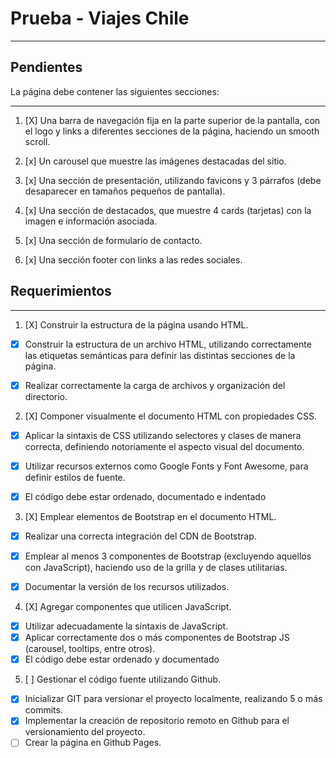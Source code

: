 # Prueba - Viajes Chile

---

## Pendientes
La página debe contener las siguientes secciones:

---

1. [X] Una barra de navegación fija en la parte superior de la pantalla, con el logo y links a diferentes secciones de la página, haciendo un smooth scroll.

2. [x] Un carousel que muestre las imágenes destacadas del sitio.

3. [x] Una sección de presentación, utilizando favicons y 3 párrafos (debe desaparecer en tamaños pequeños de pantalla).

4. [x] Una sección de destacados, que muestre 4 cards (tarjetas) con la imagen e información asociada.

5. [x] Una sección de formulario de contacto.

6. [x] Una sección footer con links a las redes sociales.

## Requerimientos

---

1. [X] Construir la estructura de la página usando HTML.

+ [X] Construir la estructura de un archivo HTML, utilizando correctamente las
etiquetas semánticas para definir las distintas secciones de la página.

+ [X] Realizar correctamente la carga de archivos y organización del directorio.

2. [X] Componer visualmente el documento HTML con propiedades CSS.

+ [X] Aplicar la sintaxis de CSS utilizando selectores y clases de manera correcta,
definiendo notoriamente el aspecto visual del documento.

+ [X] Utilizar recursos externos como Google Fonts y Font Awesome, para definir
estilos de fuente.

+ [X] El código debe estar ordenado, documentado e indentado

3. [X] Emplear elementos de Bootstrap en el documento HTML.

+ [X] Realizar una correcta integración del CDN de Bootstrap.
+ [X] Emplear al menos 3 componentes de Bootstrap (excluyendo aquellos con
JavaScript), haciendo uso de la grilla y de clases utilitarias.
+ [X] Documentar la versión de los recursos utilizados.


4. [X] Agregar componentes que utilicen JavaScript.

+ [X] Utilizar adecuadamente la sintaxis de JavaScript.
+ [X] Aplicar correctamente dos o más componentes de Bootstrap JS (carousel, tooltips, entre otros).
+ [X] El código debe estar ordenado y documentado

5. [ ]  Gestionar el código fuente utilizando Github.

+ [X] Inicializar GIT para versionar el proyecto localmente, realizando 5 o más commits.
+ [X] Implementar la creación de repositorio remoto en Github para el versionamiento del proyecto.
+ [ ] Crear la página en Github Pages.
